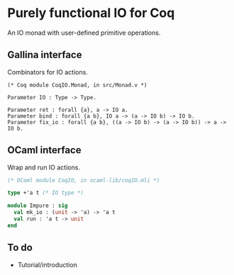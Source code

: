 # Purely functional IO for Coq

An IO monad with user-defined primitive operations.

## Gallina interface

Combinators for IO actions.

```coq
(* Coq module CoqIO.Monad, in src/Monad.v *)

Parameter IO : Type -> Type.

Parameter ret : forall {a}, a -> IO a.
Parameter bind : forall {a b}, IO a -> (a -> IO b) -> IO b.
Parameter fix_io : forall {a b}, ((a -> IO b) -> (a -> IO b)) -> a -> IO b.
```

## OCaml interface

Wrap and run IO actions.

```ocaml
(* OCaml module CoqIO, in ocaml-lib/coqIO.mli *)

type +'a t (* IO type *)

module Impure : sig
  val mk_io : (unit -> 'a) -> 'a t
  val run : 'a t -> unit
end
```

## To do

- Tutorial/introduction
